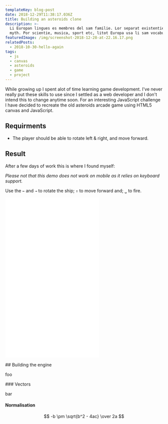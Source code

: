 ```yaml
---
templateKey: blog-post
date: 2018-12-29T11:38:17.036Z
title: Building an asteroids clone
description: >-
  Li Europan lingues es membres del sam familie. Lor separat existentie es un
  myth. Por scientie, musica, sport etc, litot Europa usa li sam vocabular.
featuredImage: /img/screenshot-2018-12-28-at-22.16.17.png
relatedPosts:
  - 2018-10-30-hello-again
tags:
  - js
  - canvas
  - asteroids
  - game
  - project
---
```


While growing up I spent alot of time learning game development. I've never really put these skills to use since I settled as a web developer and I don't intend this to change anytime soon. For an interesting JavaScript challenge I have decided to recreate the old asteroids arcade game using HTML5 canvas and JavaScript.

## Requirments

- The player should be able to rotate left & right, and move forward.

## Result

After a few days of work this is where I found myself:

_Please not that this demo does not work on mobile as it relies on keyboard support._

Use the `←` and `→` to rotate the ship; `↑` to move forward and; `␣` to fire.

<iframe class="mobile-full-width" height='512' scrolling='no' title='Asteroids' src='//codepen.io/luk707/embed/preview/Ydrroj/?height=265&theme-id=0&default-tab=result' frameborder='no' allowtransparency='true' allowfullscreen='true'>See the Pen <a href='https://codepen.io/luk707/pen/Ydrroj/'>Asteroids</a> by Luke Harris (<a href='https://codepen.io/luk707'>@luk707</a>) on <a href='https://codepen.io'>CodePen</a>.
</iframe>

## Building the engine

foo

### Vectors

bar

#### Normalisation

$$
-b \pm \sqrt{b^2 - 4ac} \over 2a
$$
